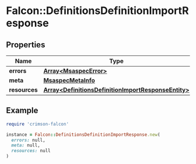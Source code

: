 # Falcon::DefinitionsDefinitionImportResponse

## Properties

| Name | Type | Description | Notes |
| ---- | ---- | ----------- | ----- |
| **errors** | [**Array&lt;MsaspecError&gt;**](MsaspecError.md) |  | [optional] |
| **meta** | [**MsaspecMetaInfo**](MsaspecMetaInfo.md) |  |  |
| **resources** | [**Array&lt;DefinitionsDefinitionImportResponseEntity&gt;**](DefinitionsDefinitionImportResponseEntity.md) |  |  |

## Example

```ruby
require 'crimson-falcon'

instance = Falcon::DefinitionsDefinitionImportResponse.new(
  errors: null,
  meta: null,
  resources: null
)
```

